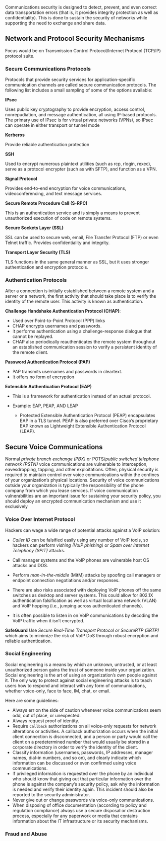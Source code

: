 Communications security is designed to detect, prevent, and even correct data transportation errors (that is, it provides integrity protection as well as confidentiality). This is done to sustain the security of networks while supporting the need to exchange and share data.

## Network and Protocol Security Mechanisms

Focus would be on Transmission Control Protocol/Internet Protocol (TCP/IP) protocol suite.

### Secure Communications Protocols

Protocols that provide security services for application-specific communication channels are called secure communication protocols. The following list includes a small sampling of some of the options available:

**IPsec**

Uses public key cryptography to provide encryption, access control, nonrepudiation, and message authentication, all using IP-based protocols. The primary use of IPsec is for virtual private networks (VPNs), so IPsec can operate in either transport or tunnel mode

**Kerberos**

Provide reliable authentication protection

**SSH**

Used to encrypt numerous plaintext utilities (such as rcp, rlogin, rexec), serve as a protocol encrypter (such as with SFTP), and function as a VPN.

**Signal Protocol**

Provides end-to-end encryption for voice communications, videoconferencing, and text message services.

**Secure Remote Procedure Call (S-RPC)**

This is an authentication service and is simply a means to prevent unauthorized execution of code on remote systems.

**Secure Sockets Layer (SSL)**

SSL can be used to secure web, email, File Transfer Protocol (FTP) or even Telnet traffic. Provides confidentiality and integrity.

**Transport Layer Security (TLS)**

TLS functions in the same general manner as SSL, but it uses stronger authentication and encryption protocols.

### Authentication Protocols

After a connection is initially established between a remote system and a server or a network, the first activity that should take place is to verify the identity of the remote user. This activity is known as authentication.

**Challenge Handshake Authentication Protocol (CHAP)**:

  * Used over Point-to-Point Protocol (PPP) links
  * CHAP encrypts usernames and passwords. 
  * It performs authentication using a challenge-response dialogue that cannot be replayed.
  * CHAP also periodically reauthenticates the remote system throughout an established communication session to verify a persistent identity of the remote client.

**Password Authentication Protocol (PAP)**
  
  * PAP transmits usernames and passwords in cleartext. 
  * It offers no form of encryption

**Extensible Authentication Protocol (EAP)**

  * This is a framework for authentication instead of an actual protocol.
  * Example: EAP, PEAP, AND LEAP

    * Protected Extensible Authentication Protocol (PEAP) encapsulates EAP in a TLS tunnel. PEAP is also preferred over Cisco’s proprietary EAP known as Lightweight Extensible Authentication Protocol (LEAP).

## Secure Voice Communications

Normal *private branch exchange (PBX)* or POTS/*public switched telephone network (PSTN)* voice communications are vulnerable to interception, eavesdropping, tapping, and other exploitations. Often, physical security is required to maintain control over voice communications within the confines of your organization’s physical locations. Security of voice communications outside your organization is typically the responsibility of the phone company from which you lease services. If voice communication vulnerabilities are an important issue for sustaining your security policy, you should deploy an encrypted communication mechanism and use it exclusively


### Voice Over Internet Protocol

Hackers can wage a wide range of potential attacks against a VoIP solution:

* *Caller ID* can be falsified easily using any number of VoIP tools, so hackers can perform *vishing (VoIP phishing)* or *Spam over Internet Telephony (SPIT)* attacks.

* Call manager systems and the VoIP phones are vulnerable host OS attacks and DOS.

* Perform *man-in-the-middle* (MitM) attacks by spoofing call managers or endpoint connection negotiations and/or responses.

* There are also risks associated with deploying VoIP phones off the same switches as desktop and server systems. This could allow for 802.1X authentication falsification as well as virtual local area network (VLAN) and VoIP hopping (i.e., jumping across authenticated channels).

* It is often possible to listen in on VoIP communications by decoding the VoIP traffic when it isn’t encrypted.

**SafeGuard** Use *Secure Real-Time Transport Protocol or SecureRTP (SRTP)* which aims to minimize the risk of VoIP DoS through robust encryption and reliable authentication.

### Social Engineering

Social engineering is a means by which an unknown, untrusted, or at least unauthorized person gains the trust of someone inside your organization. Social engineering is the art of using an organization’s own people against it. The only way to protect against social engineering attacks is to teach users how to respond and interact with any form of communications, whether voice-only, face to face, IM, chat, or email.

Here are some guidelines:

* Always err on the side of caution whenever voice communications seem odd, out of place, or unexpected.
* Always request proof of identity.
* Require `callback` authorizations on all voice-only requests for network alterations or activities. A callback authorization occurs when the initial client connection is disconnected, and a person or party would call the client on a predetermined number that would usually be stored in a corporate directory in order to verify the identity of the client.
* Classify information (usernames, passwords, IP addresses, manager names, dial-in numbers, and so on), and clearly indicate which information can be discussed or even confirmed using voice communications.
* If privileged information is requested over the phone by an individual who should know that giving out that particular information over the phone is against the company’s security policy, ask why the information is needed and verify their identity again. This incident should also be reported to the security administrator.
* Never give out or change passwords via voice-only communications.
* When disposing of office documentation (according to policy and regulation compliance) always use a secure disposal or destruction process, especially for any paperwork or media that contains information about the IT infrastructure or its security mechanisms.

### Fraud and Abuse

